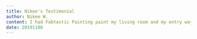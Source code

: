 ```yaml
---
title: Nikee's Testimonial
author: Nikee W.
content: I had Fabtastic Painting paint my living room and my entry way. Price was fair, quality work, and I love the new colors in my home!
date: 20191108
---
```

